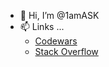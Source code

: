 - 👋 Hi, I’m @1amASK
- 📫 Links ...
  - [Codewars](https://www.codewars.com/users/1amASK)
  - [Stack Overflow](https://stackoverflow.com/users/21972152/ask)

<!---
1amASK/1amASK is a ✨ special ✨ repository because its `README.md` (this file) appears on your GitHub profile.
You can click the Preview link to take a look at your changes.
--->
